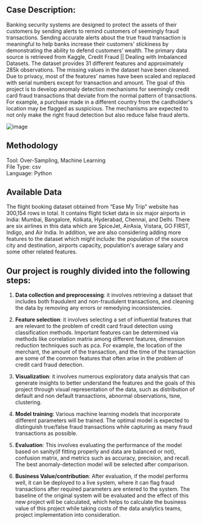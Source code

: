 ## Case Description:
Banking security systems are designed to protect the assets of their customers by sending alerts to remind customers of seemingly fraud transactions. Sending accurate alerts about the true fraud transaction is meaningful to help banks increase their customers' stickiness by demonstrating the ability to defend customers’ wealth. The primary data source is retrieved from Kaggle, Credit Fraud || Dealing with Imbalanced Datasets. The dataset provides 31 different features and approximately 285k observations. The missing values in the dataset have been cleaned. Due to privacy, most of the features’ names have been scaled and replaced with serial numbers except for transaction and amount. The goal of this project is to develop anomaly detection mechanisms for seemingly credit card fraud transactions that deviate from the normal pattern of transactions. For example, a purchase made in a different country from the cardholder's location may be flagged as suspicious. The mechanisms are expected to not only make the right fraud detection but also reduce false fraud alerts.

![image](https://user-images.githubusercontent.com/90085137/222816791-2878f36d-cdcf-43d5-a4b0-b6179f5d8788.png)

## Methodology
Tool: Over-Sampling, Machine Learning <br>
File Type: csv <br>
Language: Python <br>

## Available Data
The flight booking dataset obtained from “Ease My Trip” website has 300,154 rows in total. It contains flight ticket data in six major airports in India: Mumbai, Bangalore, Kolkata, Hyderabad, Chennai, and Delhi. There are six airlines in this data which are SpiceJet, AirAsia, Vistara, GO FIRST, Indigo, and Air India. In addition, we are also considering adding more features to the dataset which might include: the population of the source city and destination, airports capacity, population's average salary and some other related features.

## Our project is roughly divided into the following steps:
1. __Data collection and preprocessing__: it involves retrieving a dataset that includes both fraudulent and non-fraudulent transactions, and cleaning the data by removing any errors or remedying inconsistencies.

2. __Feature selection__: it involves selecting a set of influential features that are relevant to the problem of credit card fraud detection using classification methods. Important features can be determined via methods like correlation matrix among different features, dimension reduction techniques such as pca. For example, the location of the merchant, the amount of the transaction, and the time of the transaction are some of the common features that often arise in the problem of credit card fraud detection.

3. __Visualization__: it involves numerous exploratory data analysis that can generate insights to better understand the features and the goals of this project through visual representation of the data, such as distribution of default and non default transactions, abnormal observations, tsne, clustering.

4. __Model training__: Various machine learning models that incorporate different parameters will be trained. The optimal model is expected to distinguish true/false fraud transactions while capturing as many fraud transactions as possible.

5. __Evaluation__: This involves evaluating the performance of the model based on sanity(if fitting properly and data are balanced or not), confusion matrix, and metrics such as accuracy, precision, and recall. The best anomaly-detection model will be selected after comparison.

6. __Business Value/contribution__: After evaluation, if the model performs well, it can be deployed to a live system, where it can flag fraud transactions after required parameters are entered to the system. The baseline of the original system will be evaluated and the effect of this new project will be calculated, which helps to calculate the business value of this project while taking costs of the data analytics teams, project implementation into consideration.
